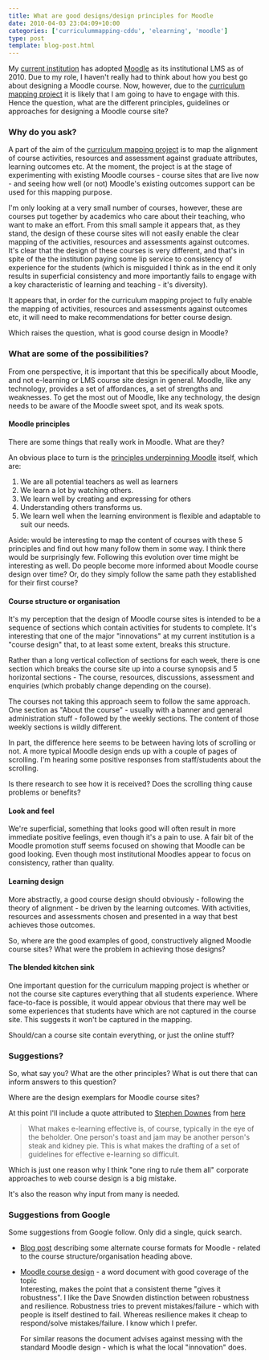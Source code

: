 ```yaml
---
title: What are good designs/design principles for Moodle
date: 2010-04-03 23:04:09+10:00
categories: ['curriculummapping-cddu', 'elearning', 'moodle']
type: post
template: blog-post.html
---
```

My [current institution](http://www.cqu.edu.au/) has adopted [Moodle](http://moodle.org/) as its institutional LMS as of 2010. Due to my role, I haven't really had to think about how you best go about designing a Moodle course. Now, however, due to the [curriculum mapping project](/blog2/research/curriculum-mapping/) it is likely that I am going to have to engage with this. Hence the question, what are the different principles, guidelines or approaches for designing a Moodle course site?

### Why do you ask?

A part of the aim of the [curriculum mapping project](/blog2/research/curriculum-mapping/) is to map the alignment of course activities, resources and assessment against graduate attributes, learning outcomes etc. At the moment, the project is at the stage of experimenting with existing Moodle courses - course sites that are live now - and seeing how well (or not) Moodle's existing outcomes support can be used for this mapping purpose.

I'm only looking at a very small number of courses, however, these are courses put together by academics who care about their teaching, who want to make an effort. From this small sample it appears that, as they stand, the design of these course sites will not easily enable the clear mapping of the activities, resources and assessments against outcomes. It's clear that the design of these courses is very different, and that's in spite of the the institution paying some lip service to consistency of experience for the students (which is misguided I think as in the end it only results in superficial consistency and more importantly fails to engage with a key characteristic of learning and teaching - it's diversity).

It appears that, in order for the curriculum mapping project to fully enable the mapping of activities, resources and assessments against outcomes etc, it will need to make recommendations for better course design.

Which raises the question, what is good course design in Moodle?

### What are some of the possibilities?

From one perspective, it is important that this be specifically about Moodle, and not e-learning or LMS course site design in general. Moodle, like any technology, provides a set of affordances, a set of strengths and weaknesses. To get the most out of Moodle, like any technology, the design needs to be aware of the Moodle sweet spot, and its weak spots.

#### Moodle principles

There are some things that really work in Moodle. What are they?

An obvious place to turn is the [principles underpinning Moodle](http://docs.moodle.org/en/Pedagogy#Social_Constructionism_as_a_Referent) itself, which are:

1. We are all potential teachers as well as learners
2. We learn a lot by watching others.
3. We learn well by creating and expressing for others
4. Understanding others transforms us.
5. We learn well when the learning environment is flexible and adaptable to suit our needs.

Aside: would be interesting to map the content of courses with these 5 principles and find out how many follow them in some way. I think there would be surprisingly few. Following this evolution over time might be interesting as well. Do people become more informed about Moodle course design over time? Or, do they simply follow the same path they established for their first course?

#### Course structure or organisation

It's my perception that the design of Moodle course sites is intended to be a sequence of sections which contain activities for students to complete. It's interesting that one of the major "innovations" at my current institution is a "course design" that, to at least some extent, breaks this structure.

Rather than a long vertical collection of sections for each week, there is one section which breaks the course site up into a course synopsis and 5 horizontal sections - The course, resources, discussions, assessment and enquiries (which probably change depending on the course).

The courses not taking this approach seem to follow the same approach. One section as "About the course" - usually with a banner and general administration stuff - followed by the weekly sections. The content of those weekly sections is wildly different.

In part, the difference here seems to be between having lots of scrolling or not. A more typical Moodle design ends up with a couple of pages of scrolling. I'm hearing some positive responses from staff/students about the scrolling.

Is there research to see how it is received? Does the scrolling thing cause problems or benefits?

#### Look and feel

We're superficial, something that looks good will often result in more immediate positive feelings, even though it's a pain to use. A fair bit of the Moodle promotion stuff seems focused on showing that Moodle can be good looking. Even though most institutional Moodles appear to focus on consistency, rather than quality.

#### Learning design

More abstractly, a good course design should obviously - following the theory of alignment - be driven by the learning outcomes. With activities, resources and assessments chosen and presented in a way that best achieves those outcomes.

So, where are the good examples of good, constructively aligned Moodle course sites? What were the problem in achieving those designs?

#### The blended kitchen sink

One important question for the curriculum mapping project is whether or not the course site captures everything that all students experience. Where face-to-face is possible, it would appear obvious that there may well be some experiences that students have which are not captured in the course site. This suggests it won't be captured in the mapping.

Should/can a course site contain everything, or just the online stuff?

### Suggestions?

So, what say you? What are the other principles? What is out there that can inform answers to this question?

Where are the design exemplars for Moodle course sites?

At this point I'll include a quote attributed to [Stephen Downes](http://www.downes.ca/) from [here](http://moodlehelp.uvic.ca/instructor/design.php)

> What makes e-learning effective is, of course, typically in the eye of the beholder. One person's toast and jam may be another person's steak and kidney pie. This is what makes the drafting of a set of guidelines for effective e-learning so difficult.

Which is just one reason why I think "one ring to rule them all" corporate approaches to web course design is a big mistake.

It's also the reason why input from many is needed.

### Suggestions from Google

Some suggestions from Google follow. Only did a single, quick search.

- [Blog post](http://www.moodleman.net/archives/47) describing some alternate course formats for Moodle - related to the course structure/organisation heading above.
- [Moodle course design](http://deposit.depot.edina.ac.uk/93/) - a word document with good coverage of the topic  
    Interesting, makes the point that a consistent theme "gives it robustness". I like the Dave Snowden distinction between robustness and resilience. Robustness tries to prevent mistakes/failure - which with people is itself destined to fail. Whereas resilience makes it cheap to respond/solve mistakes/failure. I know which I prefer.
    
    For similar reasons the document advises against messing with the standard Moodle design - which is what the local "innovation" does.